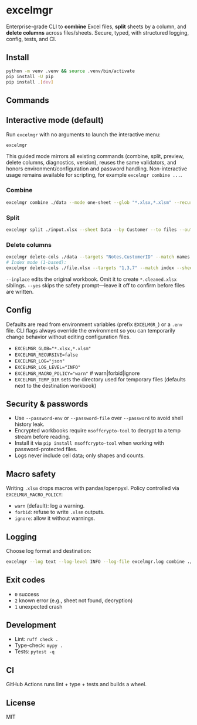 # excelmgr

Enterprise-grade CLI to **combine** Excel files, **split** sheets by a column, and **delete columns** across files/sheets. Secure, typed, with structured logging, config, tests, and CI.

## Install
```bash
python -m venv .venv && source .venv/bin/activate
pip install -U pip
pip install .[dev]
```

## Commands
## Interactive mode (default)
Run `excelmgr` with no arguments to launch the interactive menu:

```bash
excelmgr
```

This guided mode mirrors all existing commands (combine, split, preview, delete columns, diagnostics, version), reuses the same
validators, and honors environment/configuration and password handling. Non-interactive usage remains available for scripting,
for example `excelmgr combine ...`.

### Combine
```bash
excelmgr combine ./data --mode one-sheet --glob "*.xlsx,*.xlsm" --recursive --out combined.xlsx --add-source-column
```
### Split
```bash
excelmgr split ./input.xlsx --sheet Data --by Customer --to files --out out_dir
```
### Delete columns
```bash
excelmgr delete-cols ./data --targets "Notes,CustomerID" --match names --strategy ci --all-sheets --inplace --yes
# Index mode (1-based):
excelmgr delete-cols ./file.xlsx --targets "1,3,7" --match index --sheet Data --dry-run
```
`--inplace` edits the original workbook. Omit it to create `*.cleaned.xlsx` siblings. `--yes` skips the safety prompt—leave it
off to confirm before files are written.

## Config
Defaults are read from environment variables (prefix `EXCELMGR_`) or a `.env` file. CLI flags always override the
environment so you can temporarily change behavior without editing configuration files.
- `EXCELMGR_GLOB="*.xlsx,*.xlsm"`
- `EXCELMGR_RECURSIVE=false`
- `EXCELMGR_LOG="json"`
- `EXCELMGR_LOG_LEVEL="INFO"`
- `EXCELMGR_MACRO_POLICY="warn"`  # warn|forbid|ignore
- `EXCELMGR_TEMP_DIR` sets the directory used for temporary files (defaults next to the destination workbook)

## Security & passwords
- Use `--password-env` or `--password-file` over `--password` to avoid shell history leak.
- Encrypted workbooks require `msoffcrypto-tool` to decrypt to a temp stream before reading.
- Install it via `pip install msoffcrypto-tool` when working with password-protected files.
- Logs never include cell data; only shapes and counts.

## Macro safety
Writing `.xlsm` drops macros with pandas/openpyxl. Policy controlled via `EXCELMGR_MACRO_POLICY`:
- `warn` (default): log a warning.
- `forbid`: refuse to write `.xlsm` outputs.
- `ignore`: allow it without warnings.

## Logging
Choose log format and destination:
```bash
excelmgr --log text --log-level INFO --log-file excelmgr.log combine ./data --out combined.xlsx
```

## Exit codes
- `0` success
- `2` known error (e.g., sheet not found, decryption)
- `1` unexpected crash

## Development
- Lint: `ruff check .`
- Type-check: `mypy .`
- Tests: `pytest -q`

## CI
GitHub Actions runs lint + type + tests and builds a wheel.

## License
MIT

